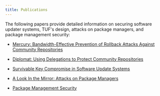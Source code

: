 ```yaml
---
title: Publications
---
```


The following papers provide detailed information on securing software updater
systems, TUF's design, attacks on package managers, and package management
security:

* [Mercury: Bandwidth-Effective Prevention of Rollback Attacks Against
  Community
  Repositories](papers/prevention-rollback-attacks-atc2017.pdf?raw=true)

* [Diplomat: Using Delegations to Protect Community
  Repositories](papers/protect-community-repositories-nsdi2016.pdf?raw=true)

* [Survivable Key Compromise in Software Update
  Systems](papers/survivable-key-compromise-ccs2010.pdf?raw=true)

* [A Look In the Mirror: Attacks on Package
  Managers](papers/attacks-on-package-managers-ccs2008.pdf?raw=true)

* [Package Management
  Security](papers/package-management-security-tr08-02.pdf?raw=true)
